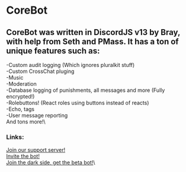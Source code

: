 # CoreBot

## CoreBot was written in DiscordJS v13 by Bray, with help from Seth and PMass. It has a ton of unique features such as:

\-Custom audit logging (Which ignores pluralkit stuff)\
\-Custom CrossChat pluging\
\-Music\
\-Moderation\
\-Database logging of punishments, all messages and more (Fully encrypted!)\
\-Rolebuttons! (React roles using buttons instead of reacts)\
\-Echo, tags\
\-User message reporting\
And tons more!\


### Links:

[Join our support server!](https://discord.gg/xhAwXbcnZ9)\
[Invite the bot!](https://discord.com/api/oauth2/authorize?client\_id=950525282434048031\&permissions=8\&scope=bot%20applications.commands)\
[Join the dark side, get the beta bot!](https://discord.com/api/oauth2/authorize?client\_id=1019253573139316776\&permissions=1644669959623\&scope=applications.commands%20bot)\
